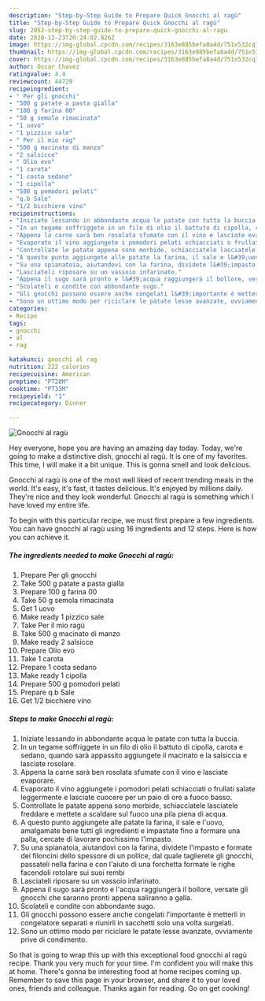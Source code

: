 ```yaml
---
description: "Step-by-Step Guide to Prepare Quick Gnocchi al ragù"
title: "Step-by-Step Guide to Prepare Quick Gnocchi al ragù"
slug: 2052-step-by-step-guide-to-prepare-quick-gnocchi-al-ragu
date: 2020-12-23T20:24:02.826Z
image: https://img-global.cpcdn.com/recipes/3163e885befa8a4d/751x532cq70/gnocchi-al-ragu-recipe-main-photo.jpg
thumbnail: https://img-global.cpcdn.com/recipes/3163e885befa8a4d/751x532cq70/gnocchi-al-ragu-recipe-main-photo.jpg
cover: https://img-global.cpcdn.com/recipes/3163e885befa8a4d/751x532cq70/gnocchi-al-ragu-recipe-main-photo.jpg
author: Oscar Chavez
ratingvalue: 4.4
reviewcount: 44729
recipeingredient:
- " Per gli gnocchi"
- "500 g patate a pasta gialla"
- "100 g farina 00"
- "50 g semola rimacinata"
- "1 uovo"
- "1 pizzico sale"
- " Per il mio rag"
- "500 g macinato di manzo"
- "2 salsicce"
- " Olio evo"
- "1 carota"
- "1 costa sedano"
- "1 cipolla"
- "500 g pomodori pelati"
- "q.b Sale"
- "1/2 bicchiere vino"
recipeinstructions:
- "Iniziate lessando in abbondante acqua le patate con tutta la buccia."
- "In un tegame soffriggete in un filo di olio il battuto di cipolla, carota e sedano, quando sarà appassito aggiungete il macinato e la salsiccia e lasciate rosolare."
- "Appena la carne sarà ben rosolata sfumate con il vino e lasciate evaporare."
- "Evaporato il vino aggiungete i pomodori pelati schiacciati o frullati salate leggermente e lasciate cuocere per un paio di ore a fuoco basso."
- "Controllate le patate appena sono morbide, schiacciatele lasciatele freddare e mettete a scaldare sul fuoco una pila piena di acqua."
- "A questo punto aggiungete alle patate la farina, il sale e l&#39;uovo, amalgamate bene tutti gli ingredienti e impastate fino a formare una palla, cercate di lavorare pochissimo l&#39;impasto."
- "Su una spianatoia, aiutandovi con la farina, dividete l&#39;impasto e formate dei filoncini dello spessore di un pollice, dal quale taglierete gli gnocchi, passateli nella farina e con l&#39;aiuto di una forchetta formate le righe facendoli rotolare sui suoi rembi"
- "Lasciateli riposare su un vassoio infarinato."
- "Appena il sugo sarà pronto e l&#39;acqua raggiungerà il bollore, versate gli gnocchi che saranno pronti appena saliranno a galla."
- "Scolateli e condite con abbondante sugo."
- "Gli gnocchi possono essere anche congelati l&#39;importante è metterli in congelatore separati e riunirli in sacchetti solo una volta surgelati."
- "Sono un ottimo modo per riciclare le patate lesse avanzate, ovviamente prive di condimento."
categories:
- Recipe
tags:
- gnocchi
- al
- rag

katakunci: gnocchi al rag 
nutrition: 222 calories
recipecuisine: American
preptime: "PT28M"
cooktime: "PT33M"
recipeyield: "1"
recipecategory: Dinner

---
```



![Gnocchi al ragù](https://img-global.cpcdn.com/recipes/3163e885befa8a4d/751x532cq70/gnocchi-al-ragu-recipe-main-photo.jpg)

Hey everyone, hope you are having an amazing day today. Today, we're going to make a distinctive dish, gnocchi al ragù. It is one of my favorites. This time, I will make it a bit unique. This is gonna smell and look delicious.



Gnocchi al ragù is one of the most well liked of recent trending meals in the world. It's easy, it's fast, it tastes delicious. It's enjoyed by millions daily. They're nice and they look wonderful. Gnocchi al ragù is something which I have loved my entire life.


To begin with this particular recipe, we must first prepare a few ingredients. You can have gnocchi al ragù using 16 ingredients and 12 steps. Here is how you can achieve it.

<!--inarticleads1-->

##### The ingredients needed to make Gnocchi al ragù:

1. Prepare  Per gli gnocchi
1. Take 500 g patate a pasta gialla
1. Prepare 100 g farina 00
1. Take 50 g semola rimacinata
1. Get 1 uovo
1. Make ready 1 pizzico sale
1. Take  Per il mio ragù
1. Take 500 g macinato di manzo
1. Make ready 2 salsicce
1. Prepare  Olio evo
1. Take 1 carota
1. Prepare 1 costa sedano
1. Make ready 1 cipolla
1. Prepare 500 g pomodori pelati
1. Prepare q.b Sale
1. Get 1/2 bicchiere vino




<!--inarticleads2-->

##### Steps to make Gnocchi al ragù:

1. Iniziate lessando in abbondante acqua le patate con tutta la buccia.
1. In un tegame soffriggete in un filo di olio il battuto di cipolla, carota e sedano, quando sarà appassito aggiungete il macinato e la salsiccia e lasciate rosolare.
1. Appena la carne sarà ben rosolata sfumate con il vino e lasciate evaporare.
1. Evaporato il vino aggiungete i pomodori pelati schiacciati o frullati salate leggermente e lasciate cuocere per un paio di ore a fuoco basso.
1. Controllate le patate appena sono morbide, schiacciatele lasciatele freddare e mettete a scaldare sul fuoco una pila piena di acqua.
1. A questo punto aggiungete alle patate la farina, il sale e l&#39;uovo, amalgamate bene tutti gli ingredienti e impastate fino a formare una palla, cercate di lavorare pochissimo l&#39;impasto.
1. Su una spianatoia, aiutandovi con la farina, dividete l&#39;impasto e formate dei filoncini dello spessore di un pollice, dal quale taglierete gli gnocchi, passateli nella farina e con l&#39;aiuto di una forchetta formate le righe facendoli rotolare sui suoi rembi
1. Lasciateli riposare su un vassoio infarinato.
1. Appena il sugo sarà pronto e l&#39;acqua raggiungerà il bollore, versate gli gnocchi che saranno pronti appena saliranno a galla.
1. Scolateli e condite con abbondante sugo.
1. Gli gnocchi possono essere anche congelati l&#39;importante è metterli in congelatore separati e riunirli in sacchetti solo una volta surgelati.
1. Sono un ottimo modo per riciclare le patate lesse avanzate, ovviamente prive di condimento.




So that is going to wrap this up with this exceptional food gnocchi al ragù recipe. Thank you very much for your time. I'm confident you will make this at home. There's gonna be interesting food at home recipes coming up. Remember to save this page in your browser, and share it to your loved ones, friends and colleague. Thanks again for reading. Go on get cooking!

